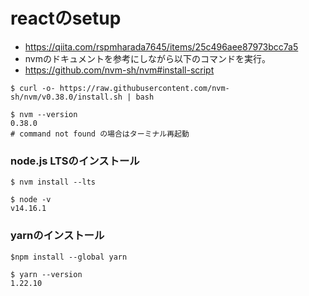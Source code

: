 # reactのsetup

- https://qiita.com/rspmharada7645/items/25c496aee87973bcc7a5
- nvmのドキュメントを参考にしながら以下のコマンドを実行。
- https://github.com/nvm-sh/nvm#install-script
```
$ curl -o- https://raw.githubusercontent.com/nvm-sh/nvm/v0.38.0/install.sh | bash
```
```
$ nvm --version
0.38.0
# command not found の場合はターミナル再起動
```
### node.js LTSのインストール
```
$ nvm install --lts
```
```
$ node -v
v14.16.1
```

### yarnのインストール
```
$npm install --global yarn
```
```
$ yarn --version
1.22.10
```
